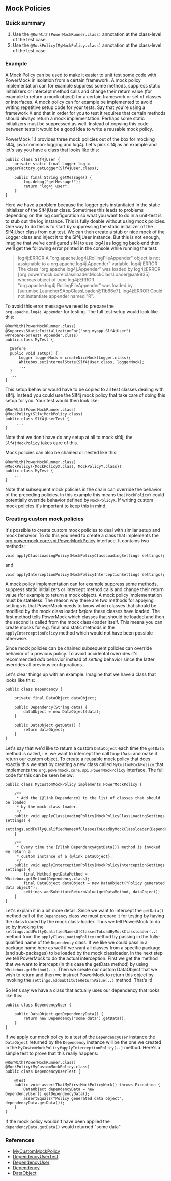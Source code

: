 ## Mock Policies ##

### Quick summary ###

  1. Use the `@RunWith(PowerMockRunner.class)` annotation at the class-level of the test case.
  1. Use the `@MockPolicy(MyMockPolicy.class)` annotation at the class-level of the test case.

### Example ###

A Mock Policy can be used to make it easier to unit test some code with PowerMock in isolation from a certain framework. A mock policy implementation can for example suppress some methods, suppress static initializers or intercept method calls and change their return value (for example to return a mock object) for a certain framework or set of classes or interfaces. A mock policy can for example be implemented to avoid writing repetitive setup code for your tests. Say that you're using a framework X and that in order for you to test it requires that certain methods should always return a mock implementation. Perhaps some static initializers must be suppressed as well. Instead of copying this code between tests it would be a good idea to write a reusable mock policy.

PowerMock 1.1 provides three mock policies out of the box for mocking slf4j, java common-logging and log4j. Let's pick slf4j as an example and let's say you have a class that looks like this:
```
public class Slf4jUser {
	private static final Logger log = LoggerFactory.getLogger(Slf4jUser.class);

	public final String getMessage() {
		log.debug("getMessage!");
		return "log4j user";
	}
}
```

Here we have a problem because the logger gets instantiated in the static initializer of the Slf4jUser class. Sometimes this leads to problems depending on the log configuration so what you want to do in a unit-test is to stub out the log instance. This is fully doable without using mock policies. One way to do this is to start by suppressing the static initializer of the Slf4jUser class from our test. We can then create a stub or nice mock of the Logger class and inject it to the Slf4jUser instance. But this is not enough, imagine that we've configured slf4j to use log4j as logging back-end then we'll get the following error printed in the console while running the test:

> log4j:ERROR A "org.apache.log4j.RollingFileAppender" object is not assignable to a org.apache.log4j.Appender" variable.
> log4j:ERROR The class "org.apache.log4j.Appender" was loaded by
> log4j:ERROR [org.powermock.core.classloader.MockClassLoader@aa9835] whereas object of  type
> log4j:ERROR "org.apache.log4j.RollingFileAppender" was loaded by [sun.misc.Launcher$AppClassLoader@11b86e7].
> log4j:ERROR Could not instantiate appender named "R".

To avoid this error message we need to prepare the `org.apache.log4j.Appender` for testing. The full test setup would look like this:
```
@RunWith(PowerMockRunner.class)
@SuppressStaticInitializationFor("org.myapp.Slf4jUser")
@PrepareForTest( Appender.class)
public class MyTest {

  @Before
  public void setUp() {
      Logger loggerMock = createNiceMock(Logger.class);
      Whitebox.setInternalState(Slf4jUser.class, loggerMock);
      ...
  }
  ...
}
```
This setup behavior would have to be copied to all test classes dealing with slf4j. Instead you could use the Slf4j mock policy that take care of doing this setup for you. Your test would then look like:
```
@RunWith(PowerMockRunner.class)
@MockPolicy(Slf4jMockPolicy.class)
public class Slf4jUserTest {
     ...
}
```
Note that we don't have do any setup at all to mock slf4j, the `Slf4jMockPolicy` takes care of this.

Mock policies can also be chained or nested like this:
```
@RunWith(PowerMockRunner.class)
@MockPolicy({MockPolicyX.class, MockPolicyY.class})
public class MyTest {
    ...
}
```

Note that subsequent mock policies in the chain can override the behavior of the preceding policies. In this example this means that `MockPolicyY` could potentially override behavior defined by `MockPolicyX`. If writing custom mock policies it's important to keep this in mind.

### Creating custom mock policies ###
It's possible to create custom mock policies to deal with similar setup and mock behavior. To do this you need to create a class that implements the [org.powermock.core.spi.PowerMockPolicy](https://github.com/jayway/powermock/blob/master/core/src/main/java/org/powermock/core/spi/PowerMockPolicy.java) interface. It contains two methods:
```
void applyClassLoadingPolicy(MockPolicyClassLoadingSettings settings);
```
and
```
void applyInterceptionPolicy(MockPolicyInterceptionSettings settings);
```
A mock policy implementation can for example suppress some methods, suppress static initializers or intercept method calls and change their return value (for example to return a mock object). A mock policy implementation must be stateless. The reason why there are two methods for applying settings is that PowerMock needs to know which classes that should be modified by the mock class loader <i>before</i> these classes have loaded. The first method tells PowerMock which classes that should be loaded and then the second is called from the mock class-loader itself. This means you can create mocks for e.g. final and static methods in the `applyInterceptionPolicy` method which would not have been possible otherwise.

Since mock policies can be chained subsequent policies can override behavior of a previous policy. To avoid accidental overrides it's recommended _add_ behavior instead of _setting_ behavior since the latter overrides all previous configurations.

Let's clear things up with an example. Imagine that we have a class that looks like this:
```
public class Dependency {

	private final DataObject dataObject;

	public Dependency(String data) {
		dataObject = new DataObject(data);
	}

	public DataObject getData() {
		return dataObject;
	}
}
```
Let's say that we'd like to return a custom `DataObject` each time the `getData` method is called, i.e. we want to intercept the call to `getData` and make it return our custom object. To create a reusable mock policy that does exactly this we start by creating a new class called `MyCustomMockPolicy` that implements the `org.powermock.core.spi.PowerMockPolicy` interface. The full code for this can be seen below:
```
public class MyCustomMockPolicy implements PowerMockPolicy {

	/**
	 * Add the {@link Dependency} to the list of classes that should be loaded
	 * by the mock class-loader.
	 */
	public void applyClassLoadingPolicy(MockPolicyClassLoadingSettings settings) {
		settings.addFullyQualifiedNamesOfClassesToLoadByMockClassloader(Dependency.class.getName());
	}

	/**
	 * Every time the {@link Dependency#getData()} method is invoked we return a
	 * custom instance of a {@link DataObject}.
	 */
	public void applyInterceptionPolicy(MockPolicyInterceptionSettings settings) {
		final Method getDataMethod = Whitebox.getMethod(Dependency.class);
		final DataObject dataObject = new DataObject("Policy generated data object");
		settings.addSubtituteReturnValue(getDataMethod, dataObject);
	}
}
```
Let's explain it in a bit more detail. Since we want to intercept the `getData()` method call of the `Dependency` class we must prepare it for testing by having the class loaded by the mock class-loader. Thus we tell PowerMock to do so by invoking the `settings.addFullyQualifiedNamesOfClassesToLoadByMockClassloader(..)` method from the `applyClassLoadingPolicy` method by passing in the fully-qualified name of the `Dependency` class. If we like we could pass in a package name here as well if we want all classes from a specific package (and sub-packages) to be loaded by the mock classloader. In the next step we tell PowerMock to do the actual interception. First we get the method that we want to intercept (in this case the getData method) by using `Whitebox.getMethod(..)`. Then we create our custom DataObject that we wish to return and then we instruct PowerMock to return this object by invoking the `settings.addSubtituteReturnValue(..)` method. That's it!

So let's say we have a class that actually uses our dependency that looks like this:
```
public class DependencyUser {

	public DataObject getDependencyData() {
		return new Dependency("some data").getData();
	}
}
```

If we apply our mock policy to a test of the `DependencyUser` instance the `DataObject` returned by the `Dependency` instance will be the one we created in the `MyCustomMockPolicy#applyInterceptionPolicy(..)` method. Here's a simple test to prove that this really happens:
```
@RunWith(PowerMockRunner.class)
@MockPolicy(MyCustomMockPolicy.class)
public class DependencyUserTest {

	@Test
	public void assertThatMyFirstMockPolicyWork() throws Exception {
		DataObject dependencyData = new DependencyUser().getDependencyData();
		assertEquals("Policy generated data object", dependencyData.getData());
	}
}
```

If the mock policy wouldn't have been applied the `dependencyData.getData()` would returned "some data".

### References ###
  * [MyCustomMockPolicy](https://github.com/jayway/powermock/blob/master/examples/DocumentationExamples/src/main/java/powermock/examples/mockpolicy/policy/MyCustomMockPolicy.java)
  * [DependencyUserTest](https://github.com/jayway/powermock/blob/master/examples/DocumentationExamples/src/test/java/powermock/examples/mockpolicy/DependencyUserTest.java)
  * [DependencyUser](https://github.com/jayway/powermock/blob/master/examples/DocumentationExamples/src/main/java/powermock/examples/mockpolicy/DependencyUser.java)
  * [Dependency](https://github.com/jayway/powermock/blob/master/examples/DocumentationExamples/src/main/java/powermock/examples/mockpolicy/nontest/Dependency.java)
  * [DataObject](https://github.com/jayway/powermock/blob/master/examples/DocumentationExamples/src/main/java/powermock/examples/mockpolicy/nontest/domain/DataObject.java)